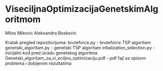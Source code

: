 # ViseciljnaOptimizacijaGenetskimAlgoritmom

Milos Mikovic
Aleksandra Boskovic

Kratak pregled repozitorijuma:
bruteforce.py - bruteforce TSP algoritam
genetski_algoritam.py - genetski TSP algoritam
intialization_selection.py - inicijalni kod pred izradu genetskog algoritma
Genetski_algoritam_za_vi_eciljnu_optimizaciju.pdf - pdf fajl sa opisom problema i dobijenim rezultatima
